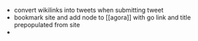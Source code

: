 - convert wikilinks into tweets when submitting tweet
- bookmark site and add node to [[agora]] with go link and title prepopulated from site
- 